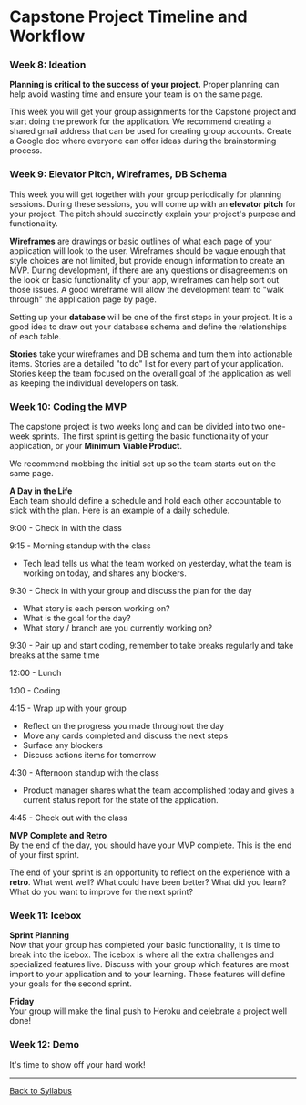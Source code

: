 # Capstone Project Timeline and Workflow

### Week 8: Ideation
**Planning is critical to the success of your project.** Proper planning can help avoid wasting time and ensure your team is on the same page.

This week you will get your group assignments for the Capstone project and start doing the prework for the application. We recommend creating a shared gmail address that can be used for creating group accounts. Create a Google doc where everyone can offer ideas during the brainstorming process.

### Week 9: Elevator Pitch, Wireframes, DB Schema
This week you will get together with your group periodically for planning sessions. During these sessions, you will come up with an **elevator pitch** for your project. The pitch should succinctly explain your project's purpose and functionality.

**Wireframes** are drawings or basic outlines of what each page of your application will look to the user. Wireframes should be vague enough that style choices are not limited, but provide enough information to create an MVP. During development, if there are any questions or disagreements on the look or basic functionality of your app, wireframes can help sort out those issues. A good wireframe will allow the development team to "walk through" the application page by page.

Setting up your **database** will be one of the first steps in your project. It is a good idea to draw out your database schema and define the relationships of each table.


**Stories** take your wireframes and DB schema and turn them into actionable items. Stories are a detailed "to do" list for every part of your application. Stories keep the team focused on the overall goal of the application as well as keeping the individual developers on task.

### Week 10: Coding the MVP
The capstone project is two weeks long and can be divided into two one-week sprints. The first sprint is getting the basic functionality of your application, or your **Minimum Viable Product**.

We recommend mobbing the initial set up so the team starts out on the same page.

**A Day in the Life**  
Each team should define a schedule and hold each other accountable to stick with the plan. Here is an example of a daily schedule.

9:00 - Check in with the class

9:15 - Morning standup with the class
- Tech lead tells us what the team worked on yesterday, what the team is working on today, and shares any blockers.

9:30 - Check in with your group and discuss the plan for the day
- What story is each person working on?
- What is the goal for the day?
- What story / branch are you currently working on?

9:30 - Pair up and start coding, remember to take breaks regularly and take breaks at the same time

12:00 - Lunch

1:00 - Coding

4:15 - Wrap up with your group
- Reflect on the progress you made throughout the day
- Move any cards completed and discuss the next steps
- Surface any blockers
- Discuss actions items for tomorrow

4:30 - Afternoon standup with the class
- Product manager shares what the team accomplished today and gives a current status report for the state of the application.

4:45 - Check out with the class

**MVP Complete and Retro**  
By the end of the day, you should have your MVP complete. This is the end of your first sprint.

The end of your sprint is an opportunity to reflect on the experience with a **retro**. What went well? What could have been better? What did you learn? What do you want to improve for the next sprint?

### Week 11: Icebox

**Sprint Planning**  
Now that your group has completed your basic functionality, it is time to break into the icebox. The icebox is where all the extra challenges and specialized features live. Discuss with your group which features are most import to your application and to your learning. These features will define your goals for the second sprint.


**Friday**  
Your group will make the final push to Heroku and celebrate a project well done!

### Week 12: Demo
It's time to show off your hard work!

---
[Back to Syllabus](../README.md#unit-ten-capstone-project-mvp)
